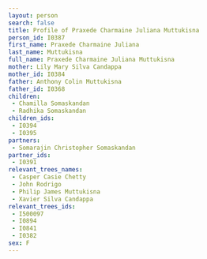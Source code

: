```yaml
---
layout: person
search: false
title: Profile of Praxede Charmaine Juliana Muttukisna
person_id: I0387
first_name: Praxede Charmaine Juliana
last_name: Muttukisna
full_name: Praxede Charmaine Juliana Muttukisna
mother: Lily Mary Silva Candappa
mother_id: I0384
father: Anthony Colin Muttukisna
father_id: I0368
children:
 - Chamilla Somaskandan
 - Radhika Somaskandan
children_ids:
 - I0394
 - I0395
partners:
 - Somarajin Christopher Somaskandan
partner_ids:
 - I0391
relevant_trees_names:
 - Casper Casie Chetty
 - John Rodrigo
 - Philip James Muttukisna
 - Xavier Silva Candappa
relevant_trees_ids:
 - I500097
 - I0894
 - I0841
 - I0382
sex: F
---
```


